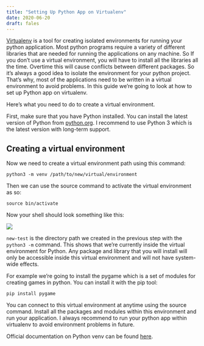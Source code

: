 ```yaml
---
title: "Setting Up Python App on Virtualenv"
date: 2020-06-20
draft: fales
---
```


<a href="https://virtualenv.pypa.io/en/latest/">Virtualenv</a> is a tool for creating isolated environments for running your python application. Most python programs require a variety of different libraries that are needed for running the applications on any machine. So If you don’t use a virtual environment, you will have to install all the libraries all the time. Overtime this will cause conflicts between different packages. So it’s always a good idea to isolate the environment for your python project. That’s why, most of the applications need to be written in a virtual environment to avoid problems. In this guide we’re going to look at how to set up Python app on virtualenv.

Here’s what you need to do to create a virtual environment.

First, make sure that you have Python installed. You can install the latest version of Python from <a href="https://www.python.org/">python.org</a>. I recommend to use Python 3 which is the latest version with long-term support.

## Creating a virtual environment

Now we need to create a virtual environment path using this command:

```
python3 -m venv /path/to/new/virtual/environment
```
Then we can use the source command to activate the virtual environment as so:
```
source bin/activate
```

Now your shell should look something like this:

<img src="https://i.ibb.co/61T5MhZ/python01.png">

<code>new-test</code> is the directory path we created in the previous step with the <code>python3 -m</code> command. This shows that we’re currently inside the virtual environment for Python. Any package and library that you will install will only be accessible inside this virtual environment and will not have system-wide effects.

For example we’re going to install the pygame which is a set of modules for creating games in python. You can install it with the pip tool:
```
pip install pygame
```

You can connect to this virtual environment at anytime using the source command. Install all the packages and modules within this environment and run your application. I always recommend to run your python app within virtualenv to avoid environment problems in future. 

Official documentation on Python venv can be found <a href="https://docs.python.org/3/library/venv.html">here</a>. 

